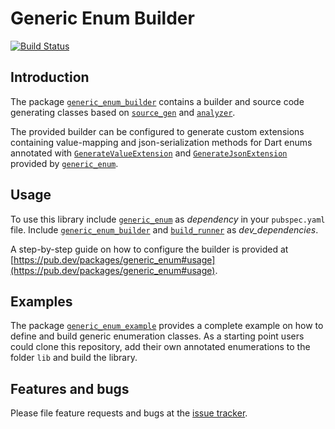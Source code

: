 # Generic Enum Builder
[![Build Status](https://travis-ci.com/simphotonics/generic_enum.svg?branch=main)](https://travis-ci.com/simphotonics/generic_enum)


## Introduction

The package [`generic_enum_builder`][generic_enum_builder] contains a builder and
source code generating classes based on [`source_gen`][source_gen]
and [`analyzer`][analyzer].

The provided builder can be configured to generate custom extensions containing value-mapping
and json-serialization methods for Dart enums annotated with
[`GenerateValueExtension`][GenerateValueExtension] and [`GenerateJsonExtension`][GenerateJsonExtension] provided by [`generic_enum`][generic_enum].


## Usage

To use this library include [`generic_enum`][generic_enum] as *dependency* in your `pubspec.yaml` file.
Include [`generic_enum_builder`][generic_enum_builder] and [`build_runner`][build_runner] as *dev_dependencies*.

A step-by-step guide on how to configure the builder is provided at
[https://pub.dev/packages/generic_enum#usage](https://pub.dev/packages/generic_enum#usage).


## Examples

The package [`generic_enum_example`][generic_enum_example] provides a complete example on how to define and build
generic enumeration classes. As a starting point users could clone this repository, add
their own annotated enumerations to the folder `lib` and build the library.


## Features and bugs
Please file feature requests and bugs at the [issue tracker].

[issue tracker]: https://github.com/simphotonics/generic_enum/issues

[analyzer]: https://pub.dev/packages/analyzer

[build_runner]: https://pub.dev/packages/build_runner

[generic_enum]: https://pub.dev/packages/generic_enum

[generic_enum_builder]: https://pub.dev/packages/generic_enum_builder

[source_gen]: https://pub.dev/packages/source_gen

[generic_enum_example]: ../generic_enum_example

[GenerateJsonExtension]: https://pub.dev/documentation/generic_enum/latest/generic_enum/GenerateJsonExtension-class.html

[GenerateValueExtension]: https://pub.dev/documentation/generic_enum/latest/generic_enum/GenerateValueExtension-class.html
